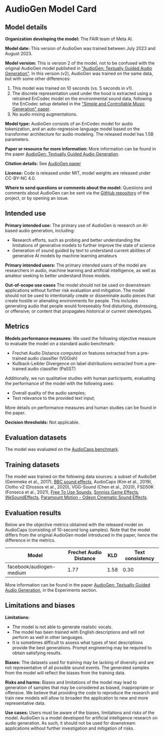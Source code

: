 # AudioGen Model Card

## Model details
**Organization developing the model:** The FAIR team of Meta AI.

**Model date:** This version of AudioGen was trained between July 2023 and August 2023.

**Model version:** This is version 2 of the model, not to be confused with the original AudioGen model published in ["AudioGen: Textually Guided Audio Generation"][audiogen].
In this version (v2), AudioGen was trained on the same data, but with some other differences:
1. This model was trained on 10 seconds (vs. 5 seconds in v1).
2. The discrete representation used under the hood is extracted using a retrained EnCodec model on the environmental sound data, following the EnCodec setup detailed in the ["Simple and Controllable Music Generation" paper][musicgen].
3. No audio mixing augmentations.

**Model type:** AudioGen consists of an EnCodec model for audio tokenization, and an auto-regressive language model based on the transformer architecture for audio modeling. The released model has 1.5B parameters.

**Paper or resource for more information:** More information can be found in the paper [AudioGen: Textually Guided Audio Generation](https://arxiv.org/abs/2209.15352).

**Citation details:** See [AudioGen paper][audiogen]

**License:** Code is released under MIT, model weights are released under CC-BY-NC 4.0.

**Where to send questions or comments about the model:** Questions and comments about AudioGen can be sent via the [GitHub repository](https://github.com/facebookresearch/audiocraft) of the project, or by opening an issue.

## Intended use
**Primary intended use:** The primary use of AudioGen is research on AI-based audio generation, including:
- Research efforts, such as probing and better understanding the limitations of generative models to further improve the state of science
- Generation of sound guided by text to understand current abilities of generative AI models by machine learning amateurs

**Primary intended users:** The primary intended users of the model are researchers in audio, machine learning and artificial intelligence, as well as amateur seeking to better understand those models.

**Out-of-scope use cases** The model should not be used on downstream applications without further risk evaluation and mitigation. The model should not be used to intentionally create or disseminate audio pieces that create hostile or alienating environments for people. This includes generating audio that people would foreseeably find disturbing, distressing, or offensive; or content that propagates historical or current stereotypes.

## Metrics

**Models performance measures:** We used the following objective measure to evaluate the model on a standard audio benchmark:
- Frechet Audio Distance computed on features extracted from a pre-trained audio classifier (VGGish)
- Kullback-Leibler Divergence on label distributions extracted from a pre-trained audio classifier (PaSST)

Additionally, we run qualitative studies with human participants, evaluating the performance of the model with the following axes:
- Overall quality of the audio samples;
- Text relevance to the provided text input;

More details on performance measures and human studies can be found in the paper.

**Decision thresholds:** Not applicable.

## Evaluation datasets

The model was evaluated on the [AudioCaps benchmark](https://audiocaps.github.io/).

## Training datasets

The model was trained on the following data sources: a subset of AudioSet (Gemmeke et al., 2017), [BBC sound effects](https://sound-effects.bbcrewind.co.uk/), AudioCaps (Kim et al., 2019), Clotho v2 (Drossos et al., 2020), VGG-Sound (Chen et al., 2020), FSD50K (Fonseca et al., 2021), [Free To Use Sounds](https://www.freetousesounds.com/all-in-one-bundle/), [Sonniss Game Effects](https://sonniss.com/gameaudiogdc), [WeSoundEffects](https://wesoundeffects.com/we-sound-effects-bundle-2020/), [Paramount Motion - Odeon Cinematic Sound Effects](https://www.paramountmotion.com/odeon-sound-effects).

## Evaluation results

Below are the objective metrics obtained with the released model on AudioCaps (consisting of 10-second long samples). Note that the model differs from the original AudioGen model introduced in the paper, hence the difference in the metrics.

| Model | Frechet Audio Distance | KLD | Text consistency |
|---|---|---|---|
| facebook/audiogen-medium | 1.77 | 1.58 | 0.30 |

More information can be found in the paper [AudioGen: Textually Guided Audio Generation][audiogen], in the Experiments section.

## Limitations and biases

**Limitations:**
- The model is not able to generate realistic vocals.
- The model has been trained with English descriptions and will not perform as well in other languages.
- It is sometimes difficult to assess what types of text descriptions provide the best generations. Prompt engineering may be required to obtain satisfying results.

**Biases:** The datasets used for training may be lacking of diversity and are not representative of all possible sound events. The generated samples from the model will reflect the biases from the training data.

**Risks and harms:** Biases and limitations of the model may lead to generation of samples that may be considered as biased, inappropriate or offensive. We believe that providing the code to reproduce the research and train new models will allow to broaden the application to new and more representative data.

**Use cases:** Users must be aware of the biases, limitations and risks of the model. AudioGen is a model developed for artificial intelligence research on audio generation. As such, it should not be used for downstream applications without further investigation and mitigation of risks.

[musicgen]: https://arxiv.org/abs/2306.05284
[audiogen]: https://arxiv.org/abs/2209.15352
